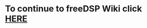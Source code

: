 # To continue to freeDSP Wiki click [HERE](https://github.com/freeDSP/WIKI-AND-GENERAL-TOPICS/wiki)


